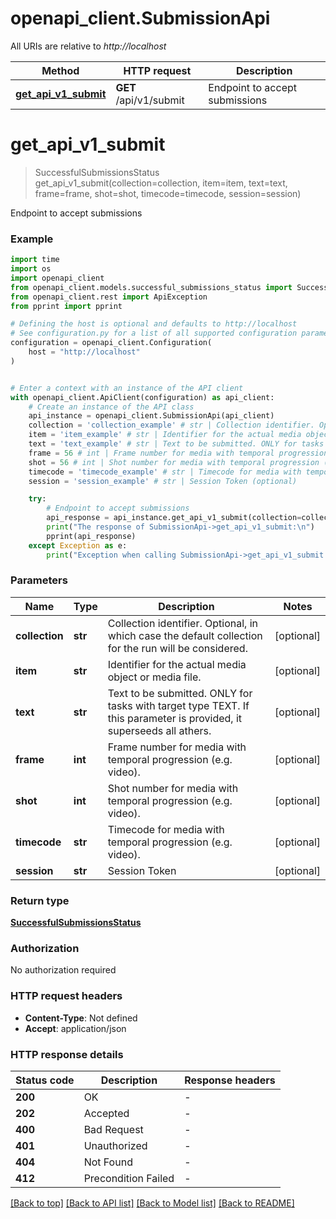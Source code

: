 # openapi_client.SubmissionApi

All URIs are relative to *http://localhost*

Method | HTTP request | Description
------------- | ------------- | -------------
[**get_api_v1_submit**](SubmissionApi.md#get_api_v1_submit) | **GET** /api/v1/submit | Endpoint to accept submissions


# **get_api_v1_submit**
> SuccessfulSubmissionsStatus get_api_v1_submit(collection=collection, item=item, text=text, frame=frame, shot=shot, timecode=timecode, session=session)

Endpoint to accept submissions

### Example

```python
import time
import os
import openapi_client
from openapi_client.models.successful_submissions_status import SuccessfulSubmissionsStatus
from openapi_client.rest import ApiException
from pprint import pprint

# Defining the host is optional and defaults to http://localhost
# See configuration.py for a list of all supported configuration parameters.
configuration = openapi_client.Configuration(
    host = "http://localhost"
)


# Enter a context with an instance of the API client
with openapi_client.ApiClient(configuration) as api_client:
    # Create an instance of the API class
    api_instance = openapi_client.SubmissionApi(api_client)
    collection = 'collection_example' # str | Collection identifier. Optional, in which case the default collection for the run will be considered. (optional)
    item = 'item_example' # str | Identifier for the actual media object or media file. (optional)
    text = 'text_example' # str | Text to be submitted. ONLY for tasks with target type TEXT. If this parameter is provided, it superseeds all athers. (optional)
    frame = 56 # int | Frame number for media with temporal progression (e.g. video). (optional)
    shot = 56 # int | Shot number for media with temporal progression (e.g. video). (optional)
    timecode = 'timecode_example' # str | Timecode for media with temporal progression (e.g. video). (optional)
    session = 'session_example' # str | Session Token (optional)

    try:
        # Endpoint to accept submissions
        api_response = api_instance.get_api_v1_submit(collection=collection, item=item, text=text, frame=frame, shot=shot, timecode=timecode, session=session)
        print("The response of SubmissionApi->get_api_v1_submit:\n")
        pprint(api_response)
    except Exception as e:
        print("Exception when calling SubmissionApi->get_api_v1_submit: %s\n" % e)
```



### Parameters

Name | Type | Description  | Notes
------------- | ------------- | ------------- | -------------
 **collection** | **str**| Collection identifier. Optional, in which case the default collection for the run will be considered. | [optional] 
 **item** | **str**| Identifier for the actual media object or media file. | [optional] 
 **text** | **str**| Text to be submitted. ONLY for tasks with target type TEXT. If this parameter is provided, it superseeds all athers. | [optional] 
 **frame** | **int**| Frame number for media with temporal progression (e.g. video). | [optional] 
 **shot** | **int**| Shot number for media with temporal progression (e.g. video). | [optional] 
 **timecode** | **str**| Timecode for media with temporal progression (e.g. video). | [optional] 
 **session** | **str**| Session Token | [optional] 

### Return type

[**SuccessfulSubmissionsStatus**](SuccessfulSubmissionsStatus.md)

### Authorization

No authorization required

### HTTP request headers

 - **Content-Type**: Not defined
 - **Accept**: application/json

### HTTP response details
| Status code | Description | Response headers |
|-------------|-------------|------------------|
**200** | OK |  -  |
**202** | Accepted |  -  |
**400** | Bad Request |  -  |
**401** | Unauthorized |  -  |
**404** | Not Found |  -  |
**412** | Precondition Failed |  -  |

[[Back to top]](#) [[Back to API list]](../README.md#documentation-for-api-endpoints) [[Back to Model list]](../README.md#documentation-for-models) [[Back to README]](../README.md)

